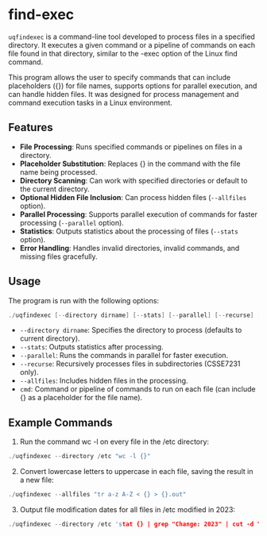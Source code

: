 # find-exec
`uqfindexec` is a command-line tool developed to process files in a specified directory. It executes a given command or a pipeline of commands on each file found in that directory, similar to the -exec option of the Linux find command.

This program allows the user to specify commands that can include placeholders ({}) for file names, supports options for parallel execution, and can handle hidden files. It was designed for process management and command execution tasks in a Linux environment.

Features
-
- **File Processing**: Runs specified commands or pipelines on files in a directory.
- **Placeholder Substitution**: Replaces {} in the command with the file name being processed.
- **Directory Scanning**: Can work with specified directories or default to the current directory.
- **Optional Hidden File Inclusion**: Can process hidden files (`--allfiles` option).
- **Parallel Processing**: Supports parallel execution of commands for faster processing (`--parallel` option).
- **Statistics**: Outputs statistics about the processing of files (`--stats` option).
- **Error Handling**: Handles invalid directories, invalid commands, and missing files gracefully.

Usage
-
The program is run with the following options:
```C
./uqfindexec [--directory dirname] [--stats] [--parallel] [--recurse] [--allfiles] [cmd]
```
- `--directory dirname`: Specifies the directory to process (defaults to current directory).
- `--stats`: Outputs statistics after processing.
- `--parallel`: Runs the commands in parallel for faster execution.
- `--recurse`: Recursively processes files in subdirectories (CSSE7231 only).
- `--allfiles`: Includes hidden files in the processing.
- `cmd`: Command or pipeline of commands to run on each file (can include {} as a placeholder for the file name).

Example Commands
-
1. Run the command wc -l on every file in the /etc directory:
```C
./uqfindexec --directory /etc "wc -l {}"
```
2. Convert lowercase letters to uppercase in each file, saving the result in a new file:
```C
./uqfindexec --allfiles "tr a-z A-Z < {} > {}.out"
```
3. Output file modification dates for all files in /etc modified in 2023:
```C
./uqfindexec --directory /etc 'stat {} | grep "Change: 2023" | cut -d " " -f 2'
```
